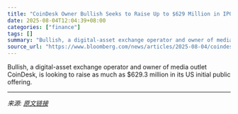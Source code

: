 ```yaml
---
title: "CoinDesk Owner Bullish Seeks to Raise Up to $629 Million in IPO"
date: 2025-08-04T12:04:39+08:00
categories: ["finance"]
tags: []
summary: "Bullish, a digital-asset exchange operator and owner of media outlet CoinDesk, is looking to raise as much as $629.3 million in its US initial public offering."
source_url: "https://www.bloomberg.com/news/articles/2025-08-04/coindesk-owner-bullish-seeks-to-raise-up-to-629-million-in-ipo"
---
```


Bullish, a digital-asset exchange operator and owner of media outlet CoinDesk, is looking to raise as much as $629.3 million in its US initial public offering.

---

*来源: [原文链接](https://www.bloomberg.com/news/articles/2025-08-04/coindesk-owner-bullish-seeks-to-raise-up-to-629-million-in-ipo)*
